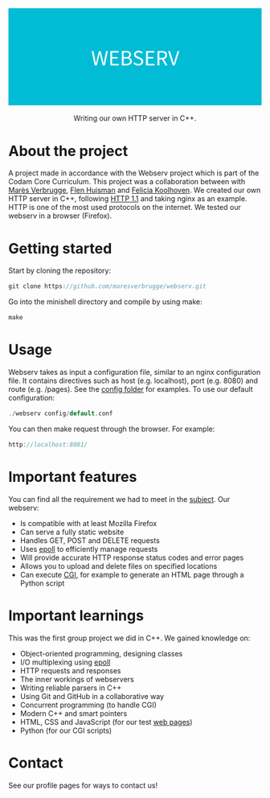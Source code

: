 <div align="center">
  <img src="img/WEBSERV.png" alt="logo" width="1000" height="auto" />
  <p>Writing our own HTTP server in C++.</p>
</div>

# About the project
A project made in accordance with the Webserv project which is part of the Codam Core Curriculum. This project was a collaboration between with [Marès Verbrugge](https://github.com/maresverbrugge), [Flen Huisman](https://github.com/fhuisman) and [Felicia Koolhoven](https://github.com/fkoolhoven). We created our own HTTP server in C++, following [HTTP 1.1](https://datatracker.ietf.org/doc/html/rfc2616) and taking nginx as an example. HTTP is one of the most used protocols on the internet. We tested our webserv in a browser (Firefox).

# Getting started
Start by cloning the repository:
```c
git clone https://github.com/maresverbrugge/webserv.git
```
Go into the minishell directory and compile by using make:
```c
make
```

# Usage
Webserv takes as input a configuration file, similar to an nginx configuration file. It contains directives such as host (e.g. localhost), port (e.g. 8080) and route (e.g. /pages). See the [config folder](https://github.com/maresverbrugge/webserv/tree/main/config) for examples. To use our default configuration:

```c
./webserv config/default.conf
```
You can then make request through the browser. For example:
```c
http://localhost:8081/
```

# Important features
You can find all the requirement we had to meet in the [subject](subject.pdf). Our webserv:
- Is compatible with at least Mozilla Firefox
- Can serve a fully static website
- Handles GET, POST and DELETE requests
- Uses [epoll](https://man7.org/linux/man-pages/man7/epoll.7.html) to efficiently manage requests
- Will provide accurate HTTP response status codes and error pages
- Allows you to upload and delete files on specified locations
- Can execute [CGI](https://www.geeksforgeeks.org/common-gateway-interface-cgi/), for example to generate an HTML page through a Python script

# Important learnings
This was the first group project we did in C++. We gained knowledge on:
- Object-oriented programming, designing classes
- I/O multiplexing using [epoll](https://man7.org/linux/man-pages/man7/epoll.7.html)
- HTTP requests and responses
- The inner workings of webservers
- Writing reliable parsers in C++
- Using Git and GitHub in a collaborative way
- Concurrent programming (to handle CGI)
- Modern C++ and smart pointers
- HTML, CSS and JavaScript (for our test [web pages](https://github.com/maresverbrugge/webserv/tree/main/root))
- Python (for our CGI scripts)

# Contact
See our profile pages for ways to contact us!
